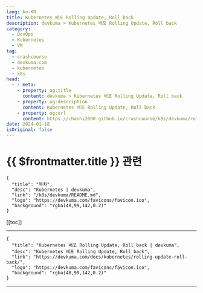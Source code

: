 ```yaml
---
lang: ko-KR
title: Kubernetes 배포 Rolling Update, Roll back
description: devkuma > Kubernetes 배포 Rolling Update, Roll back
category: 
  - DevOps
  - Kubernetes
  - VM
tag: 
  - crashcourse
  - devkuma.com
  - kubernetes
  - k8s
head:
  - - meta:
    - property: og:title
      content: devkuma > Kubernetes 배포 Rolling Update, Roll back
    - property: og:description
      content: Kubernetes 배포 Rolling Update, Roll back
    - property: og:url
      content: https://chanhi2000.github.io/crashcourse/k8s/devkuma/rolling-update-roll-back.html
date: 2024-01-18
isOriginal: false
---
```


# {{ $frontmatter.title }} 관련

```component VPCard
{
  "title": "목차",
  "desc": "Kubernetes | devkuma",
  "link": "/k8s/devkuma/README.md",
  "logo": "https://devkuma.com/favicons/favicon.ico",
  "background": "rgba(48,99,142,0.2)"
}
```

[[toc]]

---

```component VPCard
{
  "title": "Kubernetes 배포 Rolling Update, Roll back | devkuma", 
  "desc": "Kubernetes 배포 Rolling Update, Roll back", 
  "link": "https://devkuma.com/docs/kubernetes/rolling-update-roll-back/", 
  "logo": "https://devkuma.com/favicons/favicon.ico",
  "background": "rgba(48,99,142,0.2)"
}
```

<!-- TODO: 작성 -->

---

<TagLinks />